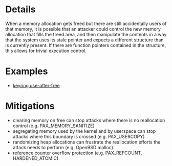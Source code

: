# Details

When a memory allocation gets freed but there are still accidentally
users of that memory, it is possible that an attacker could control the
new memory allocation that fills the freed area, and then manipulate the
contents in a way that the system uses its stale pointer and expects a
different structure than is currently present. If there are function
pointers contained in the structure, this allows for trivial execution
control.

# Examples

  - [keyring
    use-after-free](http://perception-point.io/2016/01/14/analysis-and-exploitation-of-a-linux-kernel-vulnerability-cve-2016-0728/)

# Mitigations

  - clearing memory on free can stop attacks where there is no
    reallocation control (e.g. PAX_MEMORY_SANITIZE)
  - segregating memory used by the kernel and by userspace can stop
    attacks where this boundary is crossed (e.g. PAX_USERCOPY)
  - randomizing heap allocations can frustrate the reallocation efforts
    the attack needs to perform (e.g. OpenBSD malloc)
  - reference counter overflow protection (e.g. PAX_REFCOUNT,
    HARDENED_ATOMIC)